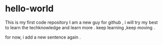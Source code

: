 # hello-world
This is my first code repository
I am a new guy  for github , i will try my best to learn the techknowledge and learn more . keep learning ,keep moving .

for now, i add a new sentence again .
